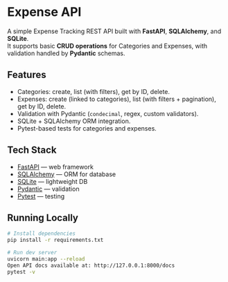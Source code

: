 # Expense API

A simple Expense Tracking REST API built with **FastAPI**, **SQLAlchemy**, and **SQLite**.  
It supports basic **CRUD operations** for Categories and Expenses, with validation handled by **Pydantic** schemas.

## Features
- Categories: create, list (with filters), get by ID, delete.
- Expenses: create (linked to categories), list (with filters + pagination), get by ID, delete.
- Validation with Pydantic (`condecimal`, regex, custom validators).
- SQLite + SQLAlchemy ORM integration.
- Pytest-based tests for categories and expenses.

## Tech Stack
- [FastAPI](https://fastapi.tiangolo.com/) — web framework
- [SQLAlchemy](https://www.sqlalchemy.org/) — ORM for database
- [SQLite](https://www.sqlite.org/) — lightweight DB
- [Pydantic](https://docs.pydantic.dev/) — validation
- [Pytest](https://docs.pytest.org/) — testing

## Running Locally
```bash
# Install dependencies
pip install -r requirements.txt

# Run dev server
uvicorn main:app --reload
Open API docs available at: http://127.0.0.1:8000/docs
pytest -v
